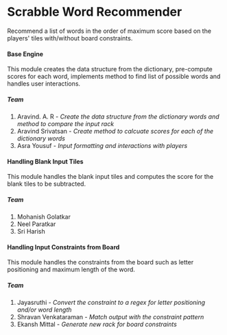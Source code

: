 # Scrabble Word Recommender

Recommend a list of words in the order of maximum score based on the players' tiles with/without board constraints. 

#### Base Engine 
This module creates the data structure from the dictionary, pre-compute scores for each word, implements method to find list of possible words and handles user interactions.

##### Team 
1. Aravind. A. R - *Create the data structure from the dictionary words and method to compare the input rack*
2. Aravind Srivatsan - *Create method to calcuate scores for each of the dictionary words*
3. Asra Yousuf - *Input formatting and interactions with players*

#### Handling Blank Input Tiles 
This module handles the blank input tiles and computes the score for the blank tiles to be subtracted.
##### Team 
1. Mohanish Golatkar
2. Neel Paratkar
3. Sri Harish

#### Handling Input Constraints from Board
This module handles the constraints from the board such as letter positioning and maximum length of  the word.  
##### Team
1. Jayasruthi - *Convert the constraint to a regex for letter positioning and/or word length*
2. Shravan Venkataraman - *Match output with the constraint pattern*
3. Ekansh Mittal - *Generate new rack for board constraints*